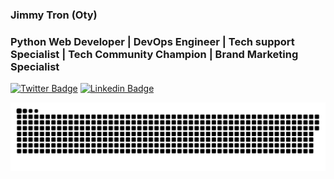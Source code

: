 ### Jimmy Tron (Oty)
### Python Web Developer | DevOps Engineer | Tech support Specialist | Tech Community Champion | Brand Marketing Specialist

[![Twitter Badge](https://img.shields.io/badge/-@jimmytron_ke-1ca0f1?style=flat-square&labelColor=1ca0f1&logo=twitter&logoColor=white&link=https://twitter.com/jimmytron_ke)](https://twitter.com/jimmytron_ke)
[![Linkedin Badge](https://img.shields.io/badge/Jimmy%20Tron-blue?style=flat-square&logo=Linkedin&logoColor=white&link=https://www.linkedin.com/in/james-oduor)](https://www.linkedin.com/in/james-oduor)

![animation](https://github.com/jimmytron/jimmytron/blob/output/github-grid-snake.svg)
